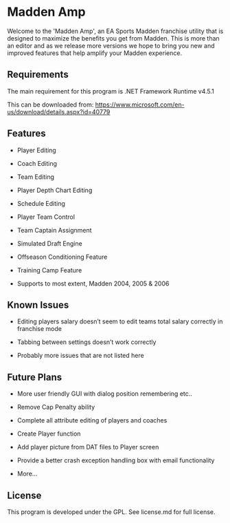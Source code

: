# Madden Amp
Welcome to the 'Madden Amp', an EA Sports Madden franchise utility 
that is designed to maximize the benefits you get from Madden. This is more than
an editor and as we release more versions we hope to bring you new and improved 
features that help amplify your Madden experience.

## Requirements
The main requirement for this program is .NET Framework Runtime v4.5.1 

This can be downloaded from:
https://www.microsoft.com/en-us/download/details.aspx?id=40779

## Features
* Player Editing

* Coach Editing

* Team Editing

* Player Depth Chart Editing

* Schedule Editing

* Player Team Control

* Team Captain Assignment

* Simulated Draft Engine

* Offseason Conditioning Feature

* Training Camp Feature

* Supports to most extent, Madden 2004, 2005 & 2006

## Known Issues

* Editing players salary doesn’t seem to edit teams total salary correctly in franchise mode

* Tabbing between settings doesn’t work correctly

* Probably more issues that are not listed here

## Future Plans

* More user friendly GUI with dialog position remembering etc..

* Remove Cap Penalty ability

* Complete all attribute editing of players and coaches

* Create Player function 

* Add player picture from DAT files to Player screen

* Provide a better crash exception handling box with email functionality

* More...

## License
This program is developed under the GPL. See license.md for full license.
